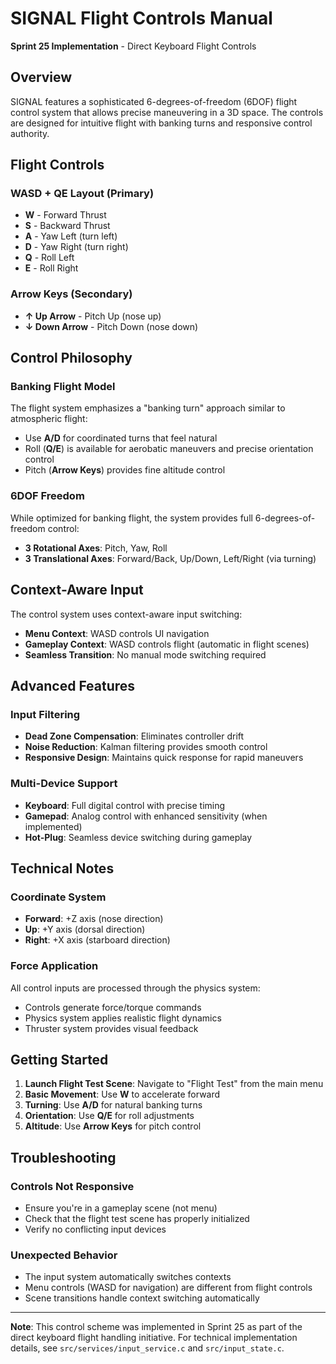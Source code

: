 # SIGNAL Flight Controls Manual

**Sprint 25 Implementation** - Direct Keyboard Flight Controls

## Overview

SIGNAL features a sophisticated 6-degrees-of-freedom (6DOF) flight control system that allows precise maneuvering in a 3D space. The controls are designed for intuitive flight with banking turns and responsive control authority.

## Flight Controls

### WASD + QE Layout (Primary)
- **W** - Forward Thrust
- **S** - Backward Thrust  
- **A** - Yaw Left (turn left)
- **D** - Yaw Right (turn right)
- **Q** - Roll Left
- **E** - Roll Right

### Arrow Keys (Secondary)
- **↑ Up Arrow** - Pitch Up (nose up)
- **↓ Down Arrow** - Pitch Down (nose down)

## Control Philosophy

### Banking Flight Model
The flight system emphasizes a "banking turn" approach similar to atmospheric flight:
- Use **A/D** for coordinated turns that feel natural
- Roll (**Q/E**) is available for aerobatic maneuvers and precise orientation control
- Pitch (**Arrow Keys**) provides fine altitude control

### 6DOF Freedom
While optimized for banking flight, the system provides full 6-degrees-of-freedom control:
- **3 Rotational Axes**: Pitch, Yaw, Roll
- **3 Translational Axes**: Forward/Back, Up/Down, Left/Right (via turning)

## Context-Aware Input

The control system uses context-aware input switching:
- **Menu Context**: WASD controls UI navigation
- **Gameplay Context**: WASD controls flight (automatic in flight scenes)
- **Seamless Transition**: No manual mode switching required

## Advanced Features

### Input Filtering
- **Dead Zone Compensation**: Eliminates controller drift
- **Noise Reduction**: Kalman filtering provides smooth control
- **Responsive Design**: Maintains quick response for rapid maneuvers

### Multi-Device Support
- **Keyboard**: Full digital control with precise timing
- **Gamepad**: Analog control with enhanced sensitivity (when implemented)
- **Hot-Plug**: Seamless device switching during gameplay

## Technical Notes

### Coordinate System
- **Forward**: +Z axis (nose direction)
- **Up**: +Y axis (dorsal direction)  
- **Right**: +X axis (starboard direction)

### Force Application
All control inputs are processed through the physics system:
- Controls generate force/torque commands
- Physics system applies realistic flight dynamics
- Thruster system provides visual feedback

## Getting Started

1. **Launch Flight Test Scene**: Navigate to "Flight Test" from the main menu
2. **Basic Movement**: Use **W** to accelerate forward
3. **Turning**: Use **A/D** for natural banking turns
4. **Orientation**: Use **Q/E** for roll adjustments
5. **Altitude**: Use **Arrow Keys** for pitch control

## Troubleshooting

### Controls Not Responsive
- Ensure you're in a gameplay scene (not menu)
- Check that the flight test scene has properly initialized
- Verify no conflicting input devices

### Unexpected Behavior
- The input system automatically switches contexts
- Menu controls (WASD for navigation) are different from flight controls
- Scene transitions handle context switching automatically

---

**Note**: This control scheme was implemented in Sprint 25 as part of the direct keyboard flight handling initiative. For technical implementation details, see `src/services/input_service.c` and `src/input_state.c`.